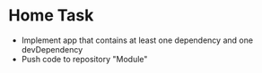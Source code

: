 # Home Task
+ Implement app that contains at least one dependency and one devDependency
+ Push code to repository "Module"
